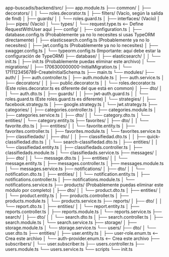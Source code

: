 app-buscadis/backend/src/
├── app.module.ts
├── common/
│   ├── decorators/
│   │   └── roles.decorator.ts
│   ├── filters/  (Vacío, según la salida de find)
│   ├── guards/
│   │   └── roles.guard.ts
│   ├── interfaces/ (Vacío)
│   ├── pipes/   (Vacío)
│   └── types/
│       └── request.type.ts  <--  Define RequestWithUser aquí
├── config/
│   ├── configuration.ts
│   ├── database.config.ts  (Probablemente ya no lo necesites si usas TypeORM directamente)
│   ├── elasticsearch.config.ts (Probablemente ya no lo necesites)
│   ├── jwt.config.ts        (Probablemente ya no lo necesites)
│   ├── swagger.config.ts
│   └── typeorm.config.ts   (Importante: aquí debe estar la configuración de TypeORM)
├── database/
│   ├── elasticsearch/
│   │   └── init.ts
│   ├── init.ts  (Probablemente puedas eliminar este archivo)
│   └── migrations/
│       ├── 1706300000000-InitialMigration.ts
│       └── 1711123456789-CreateInitialSchema.ts
├── main.ts
└── modules/
    ├── auth/
    │   ├── auth.controller.ts
    │   ├── auth.module.ts
    │   ├── auth.service.ts
    │   ├── decorators/
    │   │   ├── public.decorator.ts
    │   │   └── roles.decorator.ts  (Este roles.decorator.ts es diferente del que está en common)
    │   ├── dto/
    │   │   └── auth.dto.ts
    │   ├── guards/
    │   │   ├── jwt-auth.guard.ts
    │   │   └── roles.guard.ts  (Este roles.guard.ts es diferente)
    │   └── strategies/
    │       ├── facebook.strategy.ts
    │       ├── google.strategy.ts
    │       └── jwt.strategy.ts
    ├── categories/
    │   ├── categories.controller.ts
    │   ├── categories.module.ts
    │   ├── categories.service.ts
    │   ├── dto/
    │   │   └── category.dto.ts
    │   └── entities/
    │       └── category.entity.ts
    ├── favorites/
    │   ├── dto/
    │   │   └── favorite.dto.ts
    │   ├── entities/
    │   │   └── favorite.entity.ts
    │   ├── favorites.controller.ts
    │   ├── favorites.module.ts
    │   └── favorites.service.ts
    ├── classifiedads/
    │   ├── dto/
    │   │   ├── classifiedad.dto.ts
    │   │   ├── quick-classifiedad.dto.ts
    │   │   └── search-classifiedad.dto.ts
    │   ├── entities/
    │   │   └── classifiedad.entity.ts
    │   ├── classifiedads.controller.ts
    │   ├── classifiedads.module.ts
    │   └── classifiedads.service.ts
    ├── messages/
    │   ├── dto/
    │   │   └── message.dto.ts
    │   ├── entities/
    │   │   └── message.entity.ts
    │   ├── messages.controller.ts
    │   ├── messages.module.ts
    │   └── messages.service.ts
    ├── notifications/
    │   ├── dto/
    │   │   └── notification.dto.ts
    │   ├── entities/
    │   │   └── notification.entity.ts
    │   ├── notifications.controller.ts
    │   ├── notifications.module.ts
    │   └── notifications.service.ts
    ├── products/  (Probablemente puedas eliminar este módulo por completo)
    │   ├── dto/
    │   │   └── product.dto.ts
    │   ├── entities/
    │   │   └── product.entity.ts
    │   ├── products.controller.ts
    │   ├── products.module.ts
    │   └── products.service.ts
    ├── reports/
    │   ├── dto/
    │   │   └── report.dto.ts
    │   ├── entities/
    │   │   └── report.entity.ts
    │   ├── reports.controller.ts
    │   ├── reports.module.ts
    │   └── reports.service.ts
    ├── search/
    │   ├── dto/
    │   │   └── search.dto.ts
    │   ├── search.controller.ts
    │   ├── search.module.ts
    │   └── search.service.ts
    ├── storage/
    │   ├── storage.module.ts
    │   └── storage.service.ts
    └── users/
        ├── dto/
        │   └── user.dto.ts
        ├── entities/
        │   ├── user.entity.ts
        │   ├── user-role.enum.ts      <--  Crea este archivo
        │   └── auth-provider.enum.ts  <-- Crea este archivo
        ├── subscribers/
        │   └── user.subscriber.ts
        ├── users.controller.ts
        ├── users.module.ts
        └── users.service.ts
    └── scripts
        └── init.ts